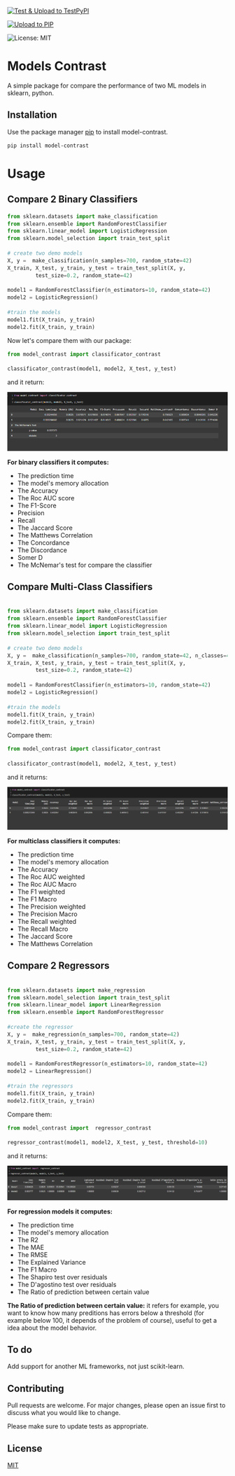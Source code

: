 [![Test & Upload to TestPyPI](https://github.com/ArmandDS/model_contrast/actions/workflows/test_and_upload_to_TestPyPI.yml/badge.svg)](https://github.com/ArmandDS/model_contrast/actions/workflows/test_and_upload_to_TestPyPI.yml)

[![Upload to PIP](https://github.com/ArmandDS/model_contrast/actions/workflows/upload-to-pip.yml/badge.svg)](https://github.com/ArmandDS/model_contrast/actions/workflows/upload-to-pip.yml)

![License: MIT](https://img.shields.io/github/license/armandds/model_contrast)

# Models Contrast

A simple package for compare the performance of two ML models in sklearn, python.

## Installation

Use the package manager [pip](https://pip.pypa.io/en/stable/) to install model-contrast.

```bash
pip install model-contrast
```

# Usage

## Compare 2 Binary Classifiers

```python
from sklearn.datasets import make_classification
from sklearn.ensemble import RandomForestClassifier
from sklearn.linear_model import LogisticRegression
from sklearn.model_selection import train_test_split

# create two demo models
X, y =  make_classification(n_samples=700, random_state=42)
X_train, X_test, y_train, y_test = train_test_split(X, y,
         test_size=0.2, random_state=42)

model1 = RandomForestClassifier(n_estimators=10, random_state=42)
model2 = LogisticRegression()

#train the models
model1.fit(X_train, y_train)
model2.fit(X_train, y_train)

```

Now let's compare them with our package:

```python
from model_contrast import classificator_contrast

classificator_contrast(model1, model2, X_test, y_test)

```
and it return: 

![image](https://github.com/ArmandDS/model_contrast/blob/main/img/binary.PNG)

**For binary classifiers it computes:**
- The prediction time
- The model's memory allocation
- The Accuracy
- The Roc AUC score
- The F1-Score
- Precision
- Recall
- The Jaccard Score
- The Matthews Correlation
- The Concordance
- The Discordance
- Somer D
- The McNemar's test for compare the classifier

## Compare Multi-Class Classifiers

```python

from sklearn.datasets import make_classification
from sklearn.ensemble import RandomForestClassifier
from sklearn.linear_model import LogisticRegression
from sklearn.model_selection import train_test_split

# create two demo models
X, y =  make_classification(n_samples=700, random_state=42, n_classes=4, n_informative=4)
X_train, X_test, y_train, y_test = train_test_split(X, y,
         test_size=0.2, random_state=42)

model1 = RandomForestClassifier(n_estimators=10, random_state=42)
model2 = LogisticRegression()

#train the models
model1.fit(X_train, y_train)
model2.fit(X_train, y_train)


```
Compare them:

```python
from model_contrast import classificator_contrast

classificator_contrast(model1, model2, X_test, y_test)

```
and it returns:

![image](https://github.com/ArmandDS/model_contrast/blob/main/img/multiclass.PNG)

**For multiclass classifiers it computes:**
- The prediction time
- The model's memory allocation
- The Accuracy
- The Roc AUC weighted
- The Roc AUC Macro
- The F1 weighted
- The F1 Macro
- The Precision weighted
- The Precision Macro
- The Recall weighted
- The Recall Macro
- The Jaccard Score
- The Matthews Correlation


## Compare 2 Regressors

```python

from sklearn.datasets import make_regression
from sklearn.model_selection import train_test_split
from sklearn.linear_model import LinearRegression
from sklearn.ensemble import RandomForestRegressor

#create the regressor
X, y =  make_regression(n_samples=700, random_state=42)
X_train, X_test, y_train, y_test = train_test_split(X, y,
         test_size=0.2, random_state=42)

model1 = RandomForestRegressor(n_estimators=10, random_state=42)
model2 = LinearRegression()

#train the regressors
model1.fit(X_train, y_train)
model2.fit(X_train, y_train)


```
Compare them:

```python
from model_contrast import  regressor_contrast

regressor_contrast(model1, model2, X_test, y_test, threshold=10)

```
and it returns:

![image](https://github.com/ArmandDS/model_contrast/blob/main/img/regressors.PNG)


**For regression models it computes:**
- The prediction time
- The model's memory allocation
- The R2
- The MAE
- The RMSE
- The Explained Variance
- The F1 Macro
- The Shapiro test over residuals
- The D'agostino test over residuals
- The Ratio of prediction between certain value

__The Ratio of prediction between certain value:__ it refers for example, you want to know how many preditions has errors below a threshold (for example below 100, it depends of the problem of course), useful to get a idea about the model behavior.

## To do
Add support for another ML frameworks, not just scikit-learn.

## Contributing
Pull requests are welcome. For major changes, please open an issue first to discuss what you would like to change.

Please make sure to update tests as appropriate.

## License
[MIT](https://choosealicense.com/licenses/mit/)